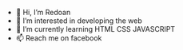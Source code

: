 - 👋 Hi, I’m Redoan
- 👀 I’m interested in developing the web
- 🌱 I’m currently learning HTML CSS JAVASCRIPT
- 📫 Reach me on facebook
<!---
Redoan23/Redoan23 is a ✨ special ✨ repository because its `README.md` (this file) appears on your GitHub profile.
You can click the Preview link to take a look at your changes.
--->
